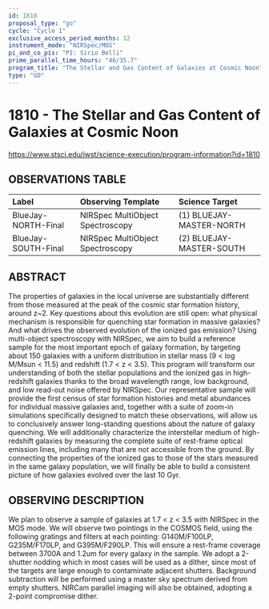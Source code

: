 ```yaml
---
id: 1810
proposal_type: "go"
cycle: "Cycle 1"
exclusive_access_period_months: 12
instrument_mode: "NIRSpec/MOS"
pi_and_co_pis: "PI: Sirio Belli"
prime_parallel_time_hours: "46/35.7"
program_title: "The Stellar and Gas Content of Galaxies at Cosmic Noon"
type: "GO"
---
```

# 1810 - The Stellar and Gas Content of Galaxies at Cosmic Noon
https://www.stsci.edu/jwst/science-execution/program-information?id=1810
## OBSERVATIONS TABLE
| Label                 | Observing Template               | Science Target              |
| :-------------------- | :------------------------------- | :-------------------------- |
| BlueJay-NORTH-Final   | NIRSpec MultiObject Spectroscopy | (1) BLUEJAY-MASTER-NORTH  |
| BlueJay-SOUTH-Final   | NIRSpec MultiObject Spectroscopy | (2) BLUEJAY-MASTER-SOUTH  |

## ABSTRACT

The properties of galaxies in the local universe are substantially different from those measured at the peak of the cosmic star formation history, around z~2. Key questions about this evolution are still open: what physical mechanism is responsible for quenching star formation in massive galaxies? And what drives the observed evolution of the ionized gas emission? Using multi-object spectroscopy with NIRSpec, we aim to build a reference sample for the most important epoch of galaxy formation, by targeting about 150 galaxies with a uniform distribution in stellar mass (9 < log M/Msun < 11.5) and redshift (1.7 < z < 3.5). This program will transform our understanding of both the stellar populations and the ionized gas in high-redshift galaxies thanks to the broad wavelength range, low background, and low read-out noise offered by NIRSpec. Our representative sample will provide the first census of star formation histories and metal abundances for individual massive galaxies and, together with a suite of zoom-in simulations specifically designed to match these observations, will allow us to conclusively answer long-standing questions about the nature of galaxy quenching. We will additionally characterize the interstellar medium of high-redshift galaxies by measuring the complete suite of rest-frame optical emission lines, including many that are not accessible from the ground. By connecting the properties of the ionized gas to those of the stars measured in the same galaxy population, we will finally be able to build a consistent picture of how galaxies evolved over the last 10 Gyr.

## OBSERVING DESCRIPTION

We plan to observe a sample of galaxies at 1.7 < z < 3.5 with NIRSpec in the MOS mode. We will observe two pointings in the COSMOS field, using the following gratings and filters at each pointing: G140M/F100LP, G235M/F170LP, and G395M/F290LP. This will ensure a rest-frame coverage between 3700A and 1.2um for every galaxy in the sample. We adopt a 2-shutter nodding which in most cases will be used as a dither, since most of the targets are large enough to contaminate adjacent shutters. Background subtraction will be performed using a master sky spectrum derived from empty shutters. NIRCam parallel imaging will also be obtained, adopting a 2-point compromise dither.